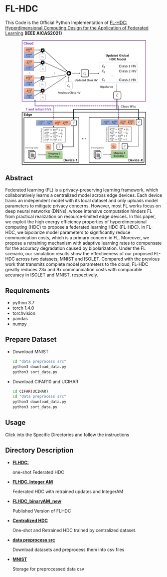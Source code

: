 # FL-HDC
This Code is the Official Python Implementation of [FL-HDC: Hyperdimensional Computing Design for the Application of Federated Learning](https://ieeexplore.ieee.org/document/9458526) **(IEEE AICAS2021)**

<p align="center">
  <img align="center"  src="./img/Framework.png" alt="FL-HDC" width="400"/>
</p>


## Abstract

Federated learning (FL) is a privacy-preserving learning framework, which collaboratively learns a centralized model across edge devices. Each device trains an independent model with its local dataset and only uploads model parameters to mitigate privacy concerns. However, most FL works focus on deep neural networks (DNNs), whose intensive computation hinders FL from practical realization on resource-limited edge devices. In this paper, we exploit the high energy efficiency properties of hyperdimensional computing (HDC) to propose a federated learning HDC (FL-HDC). In FL-HDC, we bipolarize model parameters to significantly reduce communication costs, which is a primary concern in FL. Moreover, we propose a retraining mechanism with adaptive learning rates to compensate for the accuracy degradation caused by bipolarization. Under the FL scenario, our simulation results show the effectiveness of our proposed FL-HDC across two datasets, MNIST and ISOLET. Compared with the previous work that transmits complete model parameters to the cloud, FL-HDC greatly reduces 23x and 9x communication costs with comparable accuracy in ISOLET and MNIST, respectively.


## Requirements
* python 3.7
* torch 1.4.0
* torchvision
* pandas
* numpy

## Prepare Dataset
* Download MNIST

  ```bash
  cd "data preprocess src"
  python3 download_data.py
  python3 sort_data.py
  ```
 * Download CIFAR10 and UCIHAR
 
    ```bash
    cd CIFAR(UCIHAR)
    cd "data preprocess src"
    python3 download_data.py
    python3 sort_data.py
    ```
## Usage

  Click into the Specific Directories and follow the instructions
  
## Directory Description
* **[FLHDC:](./FLHDC)**

  one-shot Federated HDC
* **[FLHDC_Integer AM](./FLHDC_IntegerAM)**

  Federated HDC with retrained updates and IntegerAM  
* **[FLHDC_binaryAM_new](./FLHDC_binaryAM_new)**

  Published Version of FLHDC
* **[Centralized HDC](./Centralized%20HDC)**

  One-shot and Retrained HDC trained by centralized dataset.
* **[data preprocess src](./data%20preprocess%20src)**

  Download datasets and preprocess them into csv files
* **[MNIST](./MNIST)**

  Storage for preprocessed data csv 
